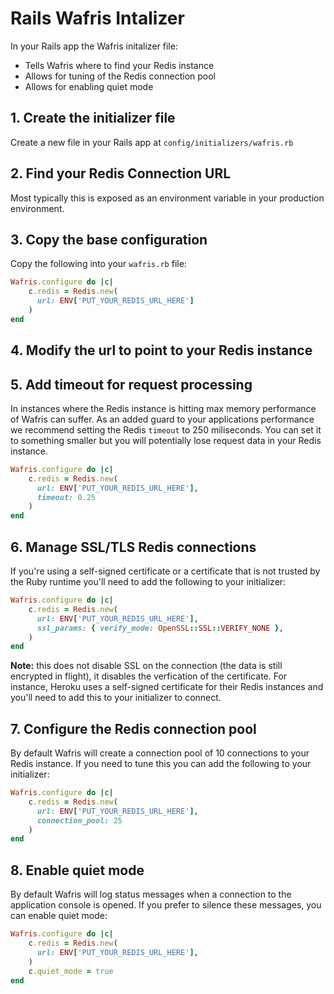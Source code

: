 # Rails Wafris Intalizer

In your Rails app the Wafris initalizer file:

- Tells Wafris where to find your Redis instance
- Allows for tuning of the Redis connection pool
- Allows for enabling quiet mode

## 1. Create the initializer file

Create a new file in your Rails app at `config/initializers/wafris.rb`

## 2. Find your Redis Connection URL

Most typically this is exposed as an environment variable in your production environment.

## 3. Copy the base configuration

Copy the following into your `wafris.rb` file:

```ruby
Wafris.configure do |c|
    c.redis = Redis.new(
      url: ENV['PUT_YOUR_REDIS_URL_HERE']
    )
end
```

## 4. Modify the url to point to your Redis instance

## 5. Add timeout for request processing

In instances where the Redis instance is hitting max memory performance of Wafris can suffer. As an added guard to your applications performance we recommend setting the Redis `timeout` to 250 miliseconds. You can set it to something smaller but you will potentially lose request data in your Redis instance.
```ruby
Wafris.configure do |c|
    c.redis = Redis.new(
      url: ENV['PUT_YOUR_REDIS_URL_HERE'],
      timeout: 0.25
    )
end
```

## 6. Manage SSL/TLS Redis connections

If you're using a self-signed certificate or a certificate that is not trusted by the Ruby runtime you'll need to add the following to your initializer:

```ruby
Wafris.configure do |c|
    c.redis = Redis.new(
      url: ENV['PUT_YOUR_REDIS_URL_HERE'],
      ssl_params: { verify_mode: OpenSSL::SSL::VERIFY_NONE },
    )
end
```

**Note:** this does not disable SSL on the connection (the data is still encrypted in flight), it disables the verfication of the certificate. For instance, Heroku uses a self-signed certificate for their Redis instances and you'll need to add this to your initializer to connect.

## 7. Configure the Redis connection pool

By default Wafris will create a connection pool of 10 connections to your Redis instance. If you need to tune this you can add the following to your initializer:

```ruby
Wafris.configure do |c|
    c.redis = Redis.new(
      url: ENV['PUT_YOUR_REDIS_URL_HERE'],
      connection_pool: 25
    )
end
```

## 8. Enable quiet mode

By default Wafris will log status messages when a connection to the application console is opened. If you prefer to silence these messages, you can enable quiet mode:

```ruby
Wafris.configure do |c|
    c.redis = Redis.new(
      url: ENV['PUT_YOUR_REDIS_URL_HERE'],
    )
    c.quiet_mode = true
end
```
